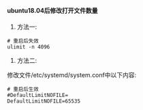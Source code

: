 #### ubuntu18.04后修改打开文件数量

1. 方法一:

```shell
# 重启后失效
ulimit -n 4096
```

1. 方法二:


修改文件/etc/systemd/system.conf中以下内容:

```shell
# 重启后生效
#DefaultLimitNOFILE=
DefaultLimitNOFILE=65535
```
